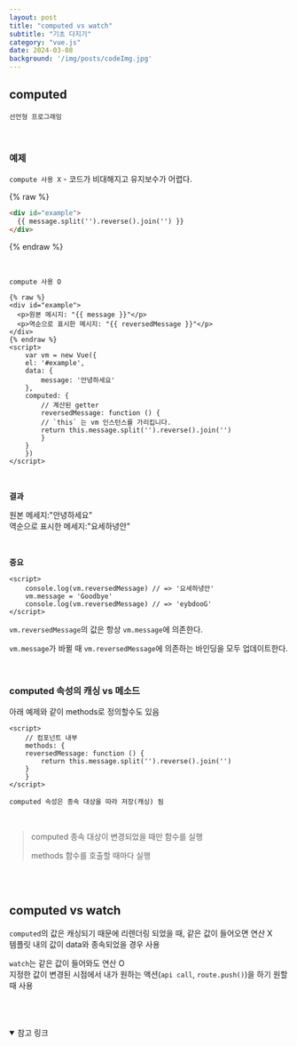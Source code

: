 ```yaml
---
layout: post
title: "computed vs watch"
subtitle: "기초 다지기"
category: "vue.js"
date: 2024-03-08
background: '/img/posts/codeImg.jpg'
---
```



## computed
`선언형 프로그래밍`

<br>

### 예제


`compute 사용 X` - 코드가 비대해지고 유지보수가 어렵다.

{% raw %}
```html
<div id="example">
  {{ message.split('').reverse().join('') }}
</div>
```
{% endraw %}

<br>

`compute 사용 O`

```vue
{% raw %}
<div id="example">
  <p>원본 메시지: "{{ message }}"</p>
  <p>역순으로 표시한 메시지: "{{ reversedMessage }}"</p>
</div>
{% endraw %}
<script>
    var vm = new Vue({
    el: '#example',
    data: {
        message: '안녕하세요'
    },
    computed: {
        // 계산된 getter
        reversedMessage: function () {
        // `this` 는 vm 인스턴스를 가리킵니다.
        return this.message.split('').reverse().join('')
        }
    }
    })
</script>
```

<br>

**결과**

원본 메세지:"안녕하세요" <br>
역순으로 표시한 메세지:"요세하녕안"

<br>

**중요**

```vue
<script>
    console.log(vm.reversedMessage) // => '요세하녕안'
    vm.message = 'Goodbye'
    console.log(vm.reversedMessage) // => 'eybdooG'
</script>
```

`vm.reversedMessage`의 값은 항상 `vm.message`에 의존한다.

`vm.message`가 바뀔 때 `vm.reversedMessage`에 의존하는 바인딩을 모두 업데이트한다.

<br>

### computed 속성의 캐싱 vs 메소드

아래 예제와 같이 methods로 정의할수도 있음

```vue
<script>
    // 컴포넌트 내부
    methods: {
    reversedMessage: function () {
        return this.message.split('').reverse().join('')
    }
    }
</script>
```

`computed 속성은 종속 대상을 따라 저장(캐싱) 됨`

<br>

> computed 종속 대상이 변경되었을 때만 함수를 실행
> 
> methods 함수를 호출할 때마다 실행

<br>
<br>

## computed vs watch

`computed`의 값은 캐싱되기 때문에 리렌더링 되었을 때, 같은 값이 들어오면 연산 X<br>
템플릿 내의 값이 data와 종속되었을 경우 사용

`watch`는 같은 값이 들어와도 연산 O<br>
지정한 값이 변경된 시점에서 내가 원하는 액션(`api call`, `route.push()`)을 하기 원할 때 사용






<br>
<br>
<br>

<details open="open">
<summary>참고 링크</summary>
<div markdown="1">
<https://https://v2.ko.vuejs.org/v2/guide/computed.html/>
<div>
